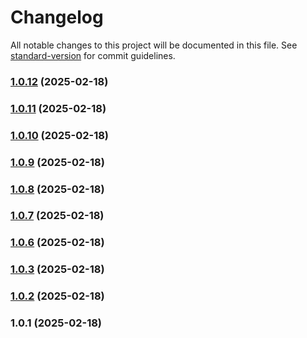 # Changelog

All notable changes to this project will be documented in this file. See [standard-version](https://github.com/conventional-changelog/standard-version) for commit guidelines.

### [1.0.12](https://github.com/SirGladkov/web-bee-2/compare/v1.0.7...v1.0.12) (2025-02-18)

### [1.0.11](https://github.com/SirGladkov/web-bee-2/compare/v1.0.7...v1.0.11) (2025-02-18)

### [1.0.10](https://github.com/SirGladkov/web-bee-2/compare/v1.0.7...v1.0.10) (2025-02-18)

### [1.0.9](https://github.com/SirGladkov/web-bee-2/compare/v1.0.7...v1.0.9) (2025-02-18)

### [1.0.8](https://github.com/SirGladkov/web-bee-2/compare/v1.0.7...v1.0.8) (2025-02-18)

### [1.0.7](https://github.com/SirGladkov/web-bee-2/compare/v1.0.6...v1.0.7) (2025-02-18)

### [1.0.6](https://github.com/SirGladkov/web-bee-2/compare/v1.0.5...v1.0.6) (2025-02-18)

### [1.0.3](https://github.com/SirGladkov/web-bee-2/compare/v1.0.2...v1.0.3) (2025-02-18)

### [1.0.2](https://github.com/SirGladkov/web-bee-2/compare/v1.0.1...v1.0.2) (2025-02-18)

### 1.0.1 (2025-02-18)
